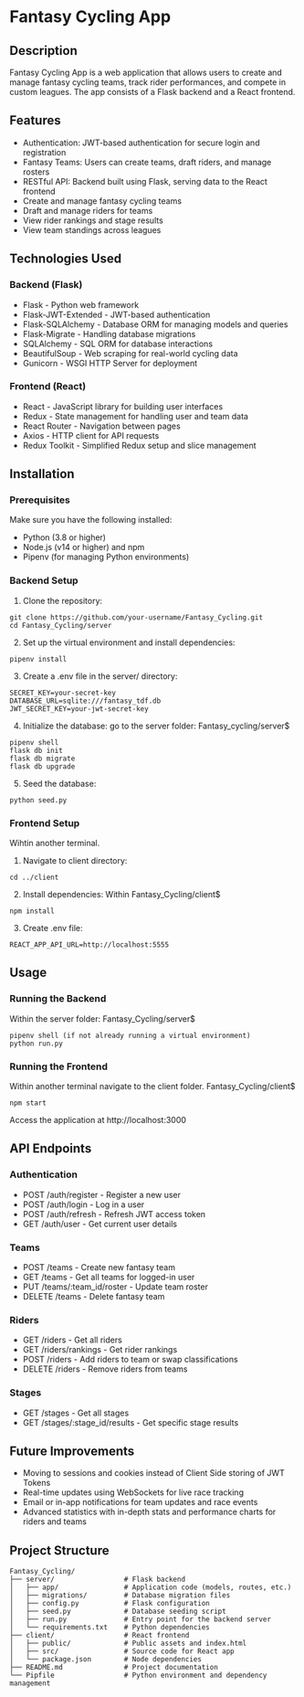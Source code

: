 # Fantasy Cycling App

## Description

Fantasy Cycling App is a web application that allows users to create and manage fantasy cycling teams, track rider performances, and compete in custom leagues. The app consists of a Flask backend and a React frontend.

## Features

- Authentication: JWT-based authentication for secure login and registration
- Fantasy Teams: Users can create teams, draft riders, and manage rosters
- RESTful API: Backend built using Flask, serving data to the React frontend
- Create and manage fantasy cycling teams
- Draft and manage riders for teams
- View rider rankings and stage results
- View team standings across leagues

## Technologies Used

### Backend (Flask)

- Flask - Python web framework
- Flask-JWT-Extended - JWT-based authentication
- Flask-SQLAlchemy - Database ORM for managing models and queries
- Flask-Migrate - Handling database migrations
- SQLAlchemy - SQL ORM for database interactions
- BeautifulSoup - Web scraping for real-world cycling data
- Gunicorn - WSGI HTTP Server for deployment

### Frontend (React)

- React - JavaScript library for building user interfaces
- Redux - State management for handling user and team data
- React Router - Navigation between pages
- Axios - HTTP client for API requests
- Redux Toolkit - Simplified Redux setup and slice management

## Installation

### Prerequisites

Make sure you have the following installed:

- Python (3.8 or higher)
- Node.js (v14 or higher) and npm
- Pipenv (for managing Python environments)

### Backend Setup

1. Clone the repository:

```console
git clone https://github.com/your-username/Fantasy_Cycling.git
cd Fantasy_Cycling/server
```

2. Set up the virtual environment and install dependencies:

```console
pipenv install
```

3. Create a .env file in the server/ directory:

```console
SECRET_KEY=your-secret-key
DATABASE_URL=sqlite:///fantasy_tdf.db
JWT_SECRET_KEY=your-jwt-secret-key
```

4. Initialize the database:
go to the server folder:
Fantasy_cycling/server$
```console
pipenv shell
flask db init
flask db migrate
flask db upgrade
```

5. Seed the database:

```console
python seed.py
```

### Frontend Setup
Wihtin another terminal.
1. Navigate to client directory:

```console
cd ../client
```

2. Install dependencies:
Within Fantasy_Cycling/client$
```
npm install
```

3. Create .env file:

```console
REACT_APP_API_URL=http://localhost:5555
```

## Usage

### Running the Backend
Within the server folder:
Fantasy_Cycling/server$
```console
pipenv shell (if not already running a virtual environment)
python run.py
```

### Running the Frontend
Within another terminal navigate to the client folder.
Fantasy_Cycling/client$
```console
npm start
```

Access the application at http://localhost:3000

## API Endpoints

### Authentication

- POST /auth/register - Register a new user
- POST /auth/login - Log in a user
- POST /auth/refresh - Refresh JWT access token
- GET /auth/user - Get current user details

### Teams

- POST /teams - Create new fantasy team
- GET /teams - Get all teams for logged-in user
- PUT /teams/:team_id/roster - Update team roster
- DELETE /teams - Delete fantasy team

### Riders

- GET /riders - Get all riders
- GET /riders/rankings - Get rider rankings
- POST /riders - Add riders to team or swap classifications
- DELETE /riders - Remove riders from teams

### Stages

- GET /stages - Get all stages
- GET /stages/:stage_id/results - Get specific stage results

## Future Improvements

- Moving to sessions and cookies instead of Client Side storing of JWT Tokens
- Real-time updates using WebSockets for live race tracking
- Email or in-app notifications for team updates and race events
- Advanced statistics with in-depth stats and performance charts for riders and teams

## Project Structure

```
Fantasy_Cycling/
├── server/                 # Flask backend
│   ├── app/                # Application code (models, routes, etc.)
│   ├── migrations/         # Database migration files
│   ├── config.py           # Flask configuration
│   ├── seed.py             # Database seeding script
│   ├── run.py              # Entry point for the backend server
│   └── requirements.txt    # Python dependencies
├── client/                 # React frontend
│   ├── public/             # Public assets and index.html
│   ├── src/                # Source code for React app
│   └── package.json        # Node dependencies
├── README.md               # Project documentation
└── Pipfile                 # Python environment and dependency management
```